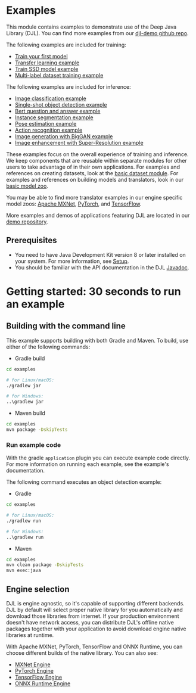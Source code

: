 # Examples

This module contains examples to demonstrate use of the Deep Java Library (DJL).
You can find more examples from our [djl-demo github repo](https://github.com/deepjavalibrary/djl-demo).

The following examples are included for training:

- [Train your first model](docs/train_mnist_mlp.md)
- [Transfer learning example](docs/train_cifar10_resnet.md)
- [Train SSD model example](docs/train_pikachu_ssd.md)
- [Multi-label dataset training example](docs/train_captcha.md)


The following examples are included for inference:

- [Image classification example](docs/image_classification.md)
- [Single-shot object detection example](docs/object_detection.md)
- [Bert question and answer example](docs/BERT_question_and_answer.md)
- [Instance segmentation example](docs/instance_segmentation.md)
- [Pose estimation example](docs/pose_estimation.md)
- [Action recognition example](docs/action_recognition.md)
- [Image generation with BigGAN example](docs/biggan.md)
- [Image enhancement with Super-Resolution example](docs/super_resolution.md)

These examples focus on the overall experience of training and inference. We keep components
that are reusable within separate modules for other users to take advantage of in their own
applications. For examples and references on creating datasets, look at the
[basic dataset module](https://github.com/deepjavalibrary/djl/tree/master/basicdataset).
For examples and references on building models and translators, look in our
[basic model zoo](https://github.com/deepjavalibrary/djl/tree/master/model-zoo).

You may be able to find more translator examples in our engine specific model zoos:
[Apache MXNet](https://github.com/deepjavalibrary/djl/tree/master/engines/mxnet/mxnet-model-zoo),
[PyTorch](https://github.com/deepjavalibrary/djl/tree/master/engines/pytorch/pytorch-model-zoo),
and [TensorFlow](https://github.com/deepjavalibrary/djl/tree/master/engines/tensorflow/tensorflow-model-zoo).

More examples and demos of applications featuring DJL are located in our [demo repository](https://github.com/deepjavalibrary/djl-demo).

## Prerequisites

* You need to have Java Development Kit version 8 or later installed on your system. For more information, see [Setup](../docs/development/setup.md).
* You should be familiar with the API documentation in the DJL [Javadoc](https://javadoc.io/doc/ai.djl/api/latest/index.html).


# Getting started: 30 seconds to run an example

## Building with the command line

This example supports building with both Gradle and Maven. To build, use either of the following commands:

* Gradle build

```sh
cd examples

# for Linux/macOS:
./gradlew jar

# for Windows:
..\gradlew jar
```

* Maven build

```sh
cd examples
mvn package -DskipTests
```

### Run example code
With the gradle `application` plugin you can execute example code directly.
For more information on running each example, see the example's documentation.

The following command executes an object detection example:

* Gradle

```sh
cd examples

# for Linux/macOS:
./gradlew run

# for Windows:
..\gradlew run
```

* Maven

```sh
cd examples
mvn clean package -DskipTests
mvn exec:java
```

## Engine selection

DJL is engine agnostic, so it's capable of supporting different backends. DJL by default will select
proper native library for you automatically and download those libraries from internet. If your
production environment doesn't have network access, you can distribute DJL's offline native packages
together with your application to avoid download engine native libraries at runtime.

With Apache MXNet, PyTorch, TensorFlow and ONNX Runtime, you can choose different
builds of the native library.
You can also see:

- [MXNet Engine](../engines/mxnet/mxnet-engine/README.md)
- [PyTorch Engine](../engines/pytorch/pytorch-engine/README.md)
- [TensorFlow Engine](../engines/tensorflow/tensorflow-engine/README.md)
- [ONNX Runtime Engine](../engines/onnxruntime/onnxruntime-engine/README.md)
